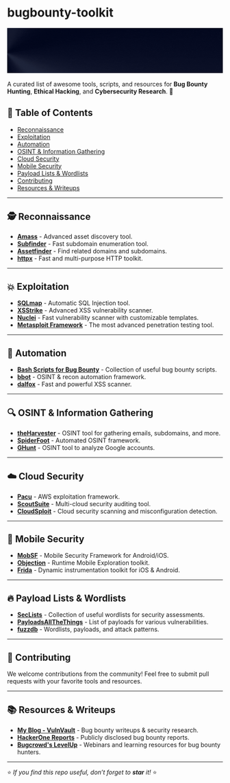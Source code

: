 # bugbounty-toolkit

![Bug Bounty Banner](https://github.com/myselfakash20/myselfakash20/blob/main/Akash%20Ghosh%20%20%40myselfakash20.gif)

A curated list of awesome tools, scripts, and resources for **Bug Bounty Hunting**, **Ethical Hacking**, and **Cybersecurity Research**. 🚀

## 🌟 Table of Contents
- [Reconnaissance](#reconnaissance)
- [Exploitation](#exploitation)
- [Automation](#automation)
- [OSINT & Information Gathering](#osint--information-gathering)
- [Cloud Security](#cloud-security)
- [Mobile Security](#mobile-security)
- [Payload Lists & Wordlists](#payload-lists--wordlists)
- [Contributing](#contributing)
- [Resources & Writeups](#resources--writeups)

---

## 🕵️ Reconnaissance
- **[Amass](https://github.com/OWASP/Amass)** - Advanced asset discovery tool.
- **[Subfinder](https://github.com/projectdiscovery/subfinder)** - Fast subdomain enumeration tool.
- **[Assetfinder](https://github.com/tomnomnom/assetfinder)** - Find related domains and subdomains.
- **[httpx](https://github.com/projectdiscovery/httpx)** - Fast and multi-purpose HTTP toolkit.

---

## 💥 Exploitation
- **[SQLmap](https://github.com/sqlmapproject/sqlmap)** - Automatic SQL Injection tool.
- **[XSStrike](https://github.com/s0md3v/XSStrike)** - Advanced XSS vulnerability scanner.
- **[Nuclei](https://github.com/projectdiscovery/nuclei)** - Fast vulnerability scanner with customizable templates.
- **[Metasploit Framework](https://github.com/rapid7/metasploit-framework)** - The most advanced penetration testing tool.

---

## 🤖 Automation
- **[Bash Scripts for Bug Bounty](https://github.com/EdOverflow/bugbounty-cheatsheet)** - Collection of useful bug bounty scripts.
- **[bbot](https://github.com/blacklanternsecurity/bbot)** - OSINT & recon automation framework.
- **[dalfox](https://github.com/hahwul/dalfox)** - Fast and powerful XSS scanner.

---

## 🔍 OSINT & Information Gathering
- **[theHarvester](https://github.com/laramies/theHarvester)** - OSINT tool for gathering emails, subdomains, and more.
- **[SpiderFoot](https://github.com/smicallef/spiderfoot)** - Automated OSINT framework.
- **[GHunt](https://github.com/mxrch/GHunt)** - OSINT tool to analyze Google accounts.

---

## ☁️ Cloud Security
- **[Pacu](https://github.com/RhinoSecurityLabs/pacu)** - AWS exploitation framework.
- **[ScoutSuite](https://github.com/nccgroup/ScoutSuite)** - Multi-cloud security auditing tool.
- **[CloudSploit](https://github.com/aquasecurity/cloudsploit)** - Cloud security scanning and misconfiguration detection.

---

## 📱 Mobile Security
- **[MobSF](https://github.com/MobSF/Mobile-Security-Framework-MobSF)** - Mobile Security Framework for Android/iOS.
- **[Objection](https://github.com/sensepost/objection)** - Runtime Mobile Exploration toolkit.
- **[Frida](https://github.com/frida/frida)** - Dynamic instrumentation toolkit for iOS & Android.

---

## 🔥 Payload Lists & Wordlists
- **[SecLists](https://github.com/danielmiessler/SecLists)** - Collection of useful wordlists for security assessments.
- **[PayloadsAllTheThings](https://github.com/swisskyrepo/PayloadsAllTheThings)** - List of payloads for various vulnerabilities.
- **[fuzzdb](https://github.com/fuzzdb-project/fuzzdb)** - Wordlists, payloads, and attack patterns.

---

## 🤝 Contributing
We welcome contributions from the community! Feel free to submit pull requests with your favorite tools and resources.

---

## 📚 Resources & Writeups
- **[My Blog - VulnVault](https://vulnvault.info)** - Bug bounty writeups & security research.
- **[HackerOne Reports](https://hackerone.com/reports)** - Publicly disclosed bug bounty reports.
- **[Bugcrowd's LevelUp](https://www.bugcrowd.com/resources/levelup/)** - Webinars and learning resources for bug bounty hunters.

---

⭐ *If you find this repo useful, don’t forget to **star** it!* ⭐
